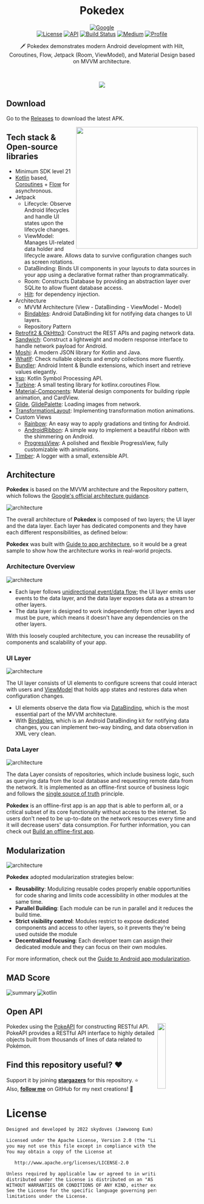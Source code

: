 <h1 align="center">Pokedex</h1>

<p align="center">
  <a href="https://devlibrary.withgoogle.com/products/android/repos/skydoves-pokedex"><img alt="Google" src="https://skydoves.github.io/badges/google-devlib.svg"/></a><br>
  <a href="https://opensource.org/licenses/Apache-2.0"><img alt="License" src="https://img.shields.io/badge/License-Apache%202.0-blue.svg"/></a>
  <a href="https://android-arsenal.com/api?level=21"><img alt="API" src="https://img.shields.io/badge/API-21%2B-brightgreen.svg?style=flat"/></a>
  <a href="https://github.com/skydoves/Pokedex/actions"><img alt="Build Status" src="https://github.com/skydoves/Pokedex/workflows/Android%20CI/badge.svg"/></a> 
  <a href="https://proandroiddev.com/exploring-dagger-hilt-and-whats-main-differences-with-dagger-android-c8c54cd92f18"><img alt="Medium" src="https://skydoves.github.io/badges/Story-Medium.svg"/></a>
  <a href="https://github.com/skydoves"><img alt="Profile" src="https://skydoves.github.io/badges/skydoves.svg"/></a> 
</p>

<p align="center">  
🗡️ Pokedex demonstrates modern Android development with Hilt, Coroutines, Flow, Jetpack (Room, ViewModel), and Material Design based on MVVM architecture.
</p>
</br>

<p align="center">
<img src="/previews/screenshot.png"/>
</p>

## Download
Go to the [Releases](https://github.com/skydoves/Pokedex/releases) to download the latest APK.

<img src="/previews/preview.gif" align="right" width="320"/>

## Tech stack & Open-source libraries
- Minimum SDK level 21
- [Kotlin](https://kotlinlang.org/) based, [Coroutines](https://github.com/Kotlin/kotlinx.coroutines) + [Flow](https://kotlin.github.io/kotlinx.coroutines/kotlinx-coroutines-core/kotlinx.coroutines.flow/) for asynchronous.
- Jetpack
  - Lifecycle: Observe Android lifecycles and handle UI states upon the lifecycle changes.
  - ViewModel: Manages UI-related data holder and lifecycle aware. Allows data to survive configuration changes such as screen rotations.
  - DataBinding: Binds UI components in your layouts to data sources in your app using a declarative format rather than programmatically.
  - Room: Constructs Database by providing an abstraction layer over SQLite to allow fluent database access.
  - [Hilt](https://dagger.dev/hilt/): for dependency injection.
- Architecture
  - MVVM Architecture (View - DataBinding - ViewModel - Model)
  - [Bindables](https://github.com/skydoves/bindables): Android DataBinding kit for notifying data changes to UI layers.
  - Repository Pattern
- [Retrofit2 & OkHttp3](https://github.com/square/retrofit): Construct the REST APIs and paging network data.
- [Sandwich](https://github.com/skydoves/Sandwich): Construct a lightweight and modern response interface to handle network payload for Android.
- [Moshi](https://github.com/square/moshi/): A modern JSON library for Kotlin and Java.
- [WhatIf](https://github.com/skydoves/whatif): Check nullable objects and empty collections more fluently.
- [Bundler](https://github.com/skydoves/bundler): Android Intent & Bundle extensions, which insert and retrieve values elegantly.
- [ksp](https://github.com/google/ksp): Kotlin Symbol Processing API.
- [Turbine](https://github.com/cashapp/turbine): A small testing library for kotlinx.coroutines Flow.
- [Material-Components](https://github.com/material-components/material-components-android): Material design components for building ripple animation, and CardView.
- [Glide](https://github.com/bumptech/glide), [GlidePalette](https://github.com/florent37/GlidePalette): Loading images from network.
- [TransformationLayout](https://github.com/skydoves/transformationlayout): Implementing transformation motion animations.
- Custom Views
  - [Rainbow](https://github.com/skydoves/rainbow): An easy way to apply gradations and tinting for Android.
  - [AndroidRibbon](https://github.com/skydoves/androidribbon): A simple way to implement a  beautiful ribbon with the shimmering on Android.
  - [ProgressView](https://github.com/skydoves/progressview): A polished and flexible ProgressView, fully customizable with animations.
- [Timber](https://github.com/JakeWharton/timber): A logger with a small, extensible API.

## Architecture
**Pokedex** is based on the MVVM architecture and the Repository pattern, which follows the [Google's official architecture guidance](https://developer.android.com/topic/architecture).

![architecture](figure/figure0.png)

The overall architecture of **Pokedex** is composed of two layers; the UI layer and the data layer. Each layer has dedicated components and they have each different responsibilities, as defined below:

**Pokedex** was built with [Guide to app architecture](https://developer.android.com/topic/architecture), so it would be a great sample to show how the architecture works in real-world projects.


### Architecture Overview

![architecture](figure/figure1.png)

- Each layer follows [unidirectional event/data flow](https://developer.android.com/topic/architecture/ui-layer#udf); the UI layer emits user events to the data layer, and the data layer exposes data as a stream to other layers.
- The data layer is designed to work independently from other layers and must be pure, which means it doesn't have any dependencies on the other layers.

With this loosely coupled architecture, you can increase the reusability of components and scalability of your app.

### UI Layer

![architecture](figure/figure2.png)

The UI layer consists of UI elements to configure screens that could interact with users and [ViewModel](https://developer.android.com/topic/libraries/architecture/viewmodel) that holds app states and restores data when configuration changes.
- UI elements observe the data flow via [DataBinding](https://developer.android.com/topic/libraries/data-binding), which is the most essential part of the MVVM architecture. 
- With [Bindables](https://github.com/skydoves/bindables), which is an Android DataBinding kit for notifying data changes, you can implement two-way binding, and data observation in XML very clean.

### Data Layer

![architecture](figure/figure3.png)

The data Layer consists of repositories, which include business logic, such as querying data from the local database and requesting remote data from the network. It is implemented as an offline-first source of business logic and follows the [single source of truth](https://en.wikipedia.org/wiki/Single_source_of_truth) principle.<br>

**Pokedex** is an offline-first app is an app that is able to perform all, or a critical subset of its core functionality without access to the internet. 
So users don't need to be up-to-date on the network resources every time and it will decrease users' data consumption. For further information, you can check out [Build an offline-first app](https://developer.android.com/topic/architecture/data-layer/offline-first).

## Modularization

![architecture](figure/figure4.png)

**Pokedex** adopted modularization strategies below:

- **Reusability**: Modulizing reusable codes properly enable opportunities for code sharing and limits code accessibility in other modules at the same time.
- **Parallel Building**: Each module can be run in parallel and it reduces the build time.
- **Strict visibility control**: Modules restrict to expose dedicated components and access to other layers, so it prevents they're being used outside the module
- **Decentralized focusing**: Each developer team can assign their dedicated module and they can focus on their own modules.

For more information, check out the [Guide to Android app modularization](https://developer.android.com/topic/modularization).

## MAD Score
![summary](https://user-images.githubusercontent.com/24237865/102366914-84f6b000-3ffc-11eb-8d49-b20694239782.png)
![kotlin](https://user-images.githubusercontent.com/24237865/102366932-8a53fa80-3ffc-11eb-8131-fd6745a6f079.png)

## Open API

<img src="https://user-images.githubusercontent.com/24237865/83422649-d1b1d980-a464-11ea-8c91-a24fdf89cd6b.png" align="right" width="21%"/>

Pokedex using the [PokeAPI](https://pokeapi.co/) for constructing RESTful API.<br>
PokeAPI provides a RESTful API interface to highly detailed objects built from thousands of lines of data related to Pokémon.

## Find this repository useful? :heart:
Support it by joining __[stargazers](https://github.com/skydoves/Pokedex/stargazers)__ for this repository. :star: <br>
Also, __[follow me](https://github.com/skydoves)__ on GitHub for my next creations! 🤩

# License
```xml
Designed and developed by 2022 skydoves (Jaewoong Eum)

Licensed under the Apache License, Version 2.0 (the "License");
you may not use this file except in compliance with the License.
You may obtain a copy of the License at

   http://www.apache.org/licenses/LICENSE-2.0

Unless required by applicable law or agreed to in writing, software
distributed under the License is distributed on an "AS IS" BASIS,
WITHOUT WARRANTIES OR CONDITIONS OF ANY KIND, either express or implied.
See the License for the specific language governing permissions and
limitations under the License.
```
